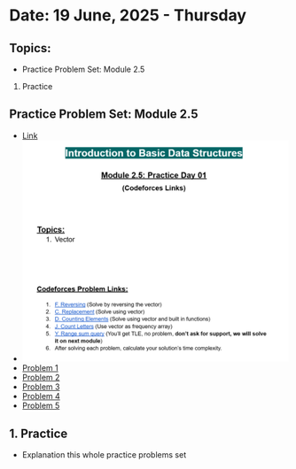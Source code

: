 # Date: 19 June, 2025 - Thursday

## Topics:
- Practice Problem Set: Module 2.5
1. Practice

## Practice Problem Set: Module 2.5
- [Link](https://docs.google.com/document/d/1rdykcfh-PZ0hFrnXYgGFDkZlMkvMCe-a/edit?usp=drivesdk&ouid=112433310488936743525&rtpof=true&sd=true)
- <img src="./images/problems_set.png" width=500>
- [Problem 1](https://codeforces.com/group/MWSDmqGsZm/contest/219774/problem/F)
- [Problem 2](https://codeforces.com/group/MWSDmqGsZm/contest/219774/problem/C)
- [Problem 3](https://codeforces.com/group/MWSDmqGsZm/contest/329103/problem/D)
- [Problem 4](https://codeforces.com/group/MWSDmqGsZm/contest/219856/problem/J)
- [Problem 5](https://codeforces.com/group/MWSDmqGsZm/contest/219774/problem/Y)

## 1. Practice
- Explanation this whole practice problems set